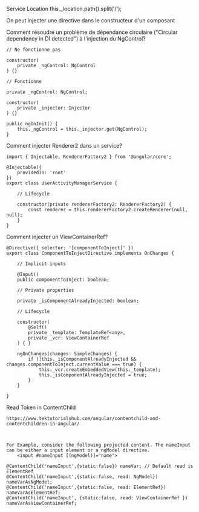 Service Location
    this._location.path().split('/');

On peut injecter une directive dans le constructeur d'un composant

Comment résoudre un problème de dépendance circulaire ("Circular dependency in DI detected") à l'injection du NgControl?

    // Ne fonctionne pas

    constructor(
        private _ngControl: NgControl
    ) {}

    // Fonctionne

    private _ngControl: NgControl;

    constructor(
        private _injector: Injector
    ) {}

    public ngOnInit() {
        this._ngControl = this._injector.get(NgControl);
    }

Comment injecter Renderer2 dans un service?

    import { Injectable, RendererFactory2 } from '@angular/core';

    @Injectable({
        providedIn: 'root'
    })
    export class UserActivityManagerService {

        // Lifecycle

        constructor(private rendererFactory2: RendererFactory2) {
            const renderer = this.rendererFactory2.createRenderer(null, null);
        }
    }

Comment injecter un ViewContainerRef?

    @Directive({ selector: '[componentToInject]' })
    export class ComponentToInjectDirective implements OnChanges {

        // Implicit inputs

        @Input()
        public componentToInject: boolean;

        // Private properties

        private _isComponentAlreadyInjected: boolean;

        // Lifecycle

        constructor(
            @Self()
            private _template: TemplateRef<any>,
            private _vcr: ViewContainerRef
        ) { }

        ngOnChanges(changes: SimpleChanges) {
            if (!this._isComponentAlreadyInjected && changes.componentToInject.currentValue === true) {
                this._vcr.createEmbeddedView(this._template);
                this._isComponentAlreadyInjected = true;
            }
        }

    }

Read Token in ContentChild

    https://www.tektutorialshub.com/angular/contentchild-and-contentchildren-in-angular/


    
    For Example, consider the following projected content. The nameInput can be either a input element or a ngModel directive.
        <input #nameInput [(ngModel)]="name">

    @ContentChild('nameInput',{static:false}) nameVar; // Default read is ElementRef
    @ContentChild('nameInput',{static:false, read: NgModel}) nameVarAsNgModel;
    @ContentChild('nameInput',{static:false, read: ElementRef}) nameVarAsElementRef;
    @ContentChild('nameInput', {static:false, read: ViewContainerRef }) nameVarAsViewContainerRef;
 
 
